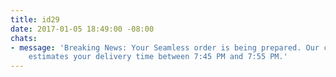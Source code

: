 ```yaml
---
title: id29
date: 2017-01-05 18:49:00 -08:00
chats:
- message: 'Breaking News: Your Seamless order is being prepared. Our crystal ball
    estimates your delivery time between 7:45 PM and 7:55 PM.'
---
```


